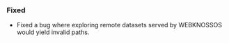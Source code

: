 ### Fixed
- Fixed a bug where exploring remote datasets served by WEBKNOSSOS would yield invalid paths.
